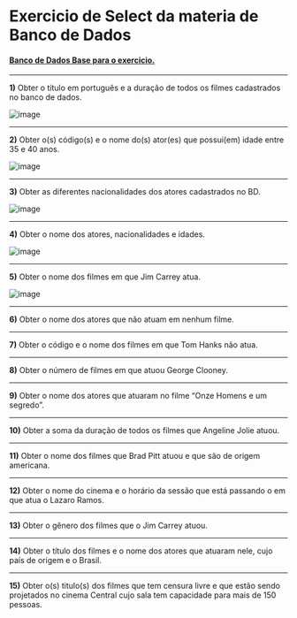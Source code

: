 # Exercicio de Select da materia de Banco de Dados

#### [Banco de Dados Base para o exercicio.](./cinema.sql)

---

**1)** Obter o título em português e a duração de todos os filmes cadastrados no banco de dados.  

![image](https://github.com/CodyKoInABox/cinemaDB/assets/125526050/f8ae782f-7b32-4aaa-8478-8e212b75c2ca)

---

**2)** Obter o(s) código(s) e o nome do(s) ator(es) que possui(em) idade entre 35 e 40 anos. 

![image](https://github.com/CodyKoInABox/cinemaDB/assets/125526050/a039c54c-6462-4f72-b4ab-f3c1cc2242f1)

---

**3)** Obter as diferentes nacionalidades dos atores cadastrados no BD.  

![image](https://github.com/CodyKoInABox/cinemaDB/assets/125526050/257b02b8-f182-4bc8-a30a-b5be38904070)

---

**4)** Obter o nome dos atores, nacionalidades e idades.  

![image](https://github.com/CodyKoInABox/cinemaDB/assets/125526050/17602bfd-c330-46b9-b776-5da63ce41d48)

---

**5)** Obter o nome dos filmes em que Jim Carrey atua.

![image](https://github.com/CodyKoInABox/cinemaDB/assets/125526050/470ab08a-491f-466e-9ad6-f340c0d80ec8)

---

**6)** Obter o nome dos atores que não atuam em nenhum filme.

---

**7)** Obter o código e o nome dos filmes em que Tom Hanks não atua.

---

**8)** Obter o número de filmes em que atuou George Clooney.

---

**9)** Obter o nome dos atores que atuaram no filme “Onze Homens e um segredo”.

---

**10)** Obter a soma da duração de todos os filmes que Angeline Jolie atuou.

---

**11)** Obter o nome dos filmes que Brad Pitt atuou e que são de origem americana.

---

**12)** Obter o nome do cinema e o horário da sessão que está passando o em que atua o Lazaro Ramos.

---

**13)** Obter o gênero dos filmes que o Jim Carrey atuou.

---

**14)** Obter o título dos filmes e o nome dos atores que atuaram nele, cujo país de origem e o Brasil.

---

**15)** Obter o(s) titulo(s) dos filmes que tem censura livre e que estão sendo projetados no cinema Central cujo sala tem capacidade para mais de 150 pessoas. 
